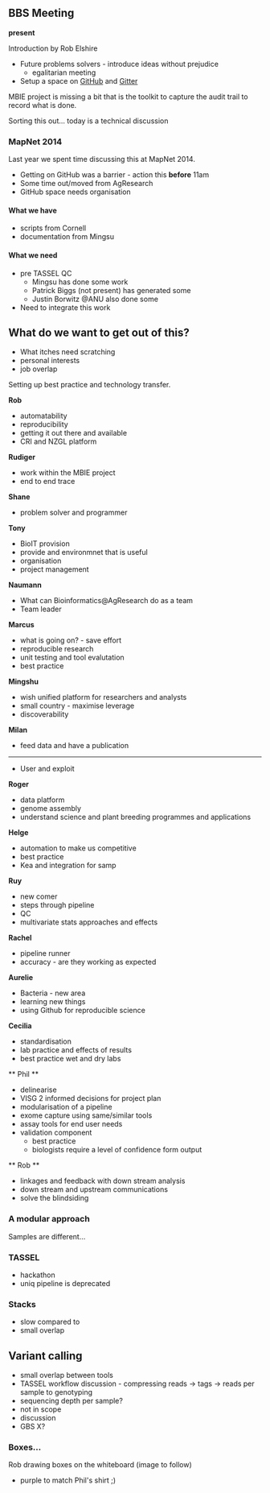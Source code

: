 ## BBS Meeting

**present**

Introduction by Rob Elshire

* Future problems solvers - introduce ideas without prejudice
  - egalitarian meeting
* Setup a space on [GitHub](https://github.com) and [Gitter](https://gitter.im)

MBIE project is missing a bit that is the toolkit to capture the audit trail to record what is done.

Sorting this out... today is a technical discussion

### MapNet 2014

Last year we spent time discussing this at MapNet 2014.

* Getting on GitHub was a barrier - action this **before** 11am
* Some time out/moved from AgResearch
* GitHub space needs organisation

#### What we have
* scripts from Cornell
* documentation from Mingsu

#### What we need
* pre TASSEL QC
  - Mingsu has done some work
  - Patrick Biggs (not present) has generated some
  - Justin Borwitz @ANU also done some
* Need to integrate this work

## What do we want to get out of this?

* What itches need scratching
* personal interests
* job overlap

Setting up best practice and technology transfer.

**Rob**

* automatability
* reproducibility
* getting it out there and available
* CRI and NZGL platform

**Rudiger**

* work within the MBIE project
* end to end trace

**Shane**

* problem solver and programmer


**Tony**

* BioIT provision
* provide and environmnet that is useful
* organisation
* project management

**Naumann**

* What can Bioinformatics@AgResearch do as a team
* Team leader

**Marcus**

* what is going on? - save effort
* reproducible research
* unit testing and tool evalutation
* best practice

**Mingshu**

* wish unified platform for researchers and analysts
* small country - maximise leverage
* discoverability

**Milan**

* feed data and have a publication

****

* User and exploit

**Roger**

* data platform
* genome assembly
* understand science and plant breeding programmes and applications

**Helge**

* automation to make us competitive
* best practice
* Kea and integration for samp

**Ruy**

* new comer
* steps through pipeline
* QC
* multivariate stats approaches and effects

**Rachel**

* pipeline runner
* accuracy - are they working as expected

**Aurelie**

* Bacteria - new area
* learning new things
* using Github for reproducible science

**Cecilia**

* standardisation
* lab practice and effects of results
* best practice wet and dry labs

** Phil **

* delinearise
* VISG 2 informed decisions for project plan
* modularisation of a pipeline
* exome capture using same/similar tools
* assay tools for end user needs
* validation component
  - best practice
  - biologists require a level of confidence form output

** Rob **

* linkages and feedback with down stream analysis
* down stream and upstream communications
* solve the blindsiding

### A modular approach

Samples are different...

### TASSEL

* hackathon
* uniq pipeline is deprecated

### Stacks

* slow compared to
* small overlap

## Variant calling

* small overlap between tools
* TASSEL workflow discussion - compressing reads -> tags -> reads per sample to genotyping
* sequencing depth per sample?
* not in scope
* discussion
* GBS X?

### Boxes...

Rob drawing boxes on the whiteboard (image to follow)
* purple to match Phil's shirt ;)

